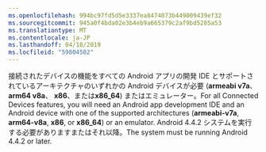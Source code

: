```yaml
---
ms.openlocfilehash: 994bc97fd5d5e3337ea8474073b449009439ef32
ms.sourcegitcommit: 945a0f4bda02e3b4eb9a665379c2af9bd5285a53
ms.translationtype: MT
ms.contentlocale: ja-JP
ms.lasthandoff: 04/18/2019
ms.locfileid: "59804502"
---
```

<span data-ttu-id="f140e-101">接続されたデバイスの機能をすべての Android アプリの開発 IDE とサポートされているアーキテクチャのいずれかの Android デバイスが必要 (**armeabi v7a**、 **arm64 v8a**、 **x86**、または**x86_64**) またはエミュレーター。</span><span class="sxs-lookup"><span data-stu-id="f140e-101">For all Connected Devices features, you will need an Android app development IDE and an Android device with one of the supported architectures (**armeabi-v7a**, **arm64-v8a**, **x86**, or **x86_64**) or an emulator.</span></span> <span data-ttu-id="f140e-102">Android 4.4.2 システムを実行する必要がありますまたはそれ以降。</span><span class="sxs-lookup"><span data-stu-id="f140e-102">The system must be running Android 4.4.2 or later.</span></span>